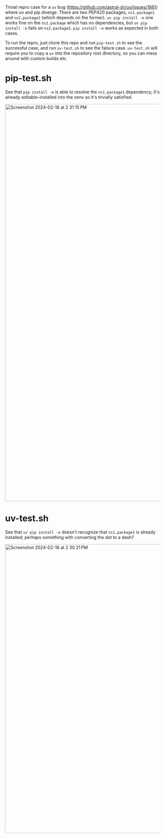 Trivial repro case for a `uv` bug (https://github.com/astral-sh/uv/issues/1661) where uv and pip diverge. There are two PEP420 packages, `ns1.package1` and `ns2.package2` (which depends on the former). `uv pip install -e` one works fine on the `ns1.package` which has no dependencies, but `uv pip install -e` fails on `ns2.package2`. `pip install -e` works as expected in both cases.

To run the repro, just clone this repo and run `pip-test.sh` to see the successful case, and run `uv-test.sh` to see the failure case. `uv-test.sh` will require you to copy a `uv` into the repository root directory, so you can mess around with custom builds etc.

# pip-test.sh
See that `pip install -e` is able to resolve the `ns1.package1` dependency; it's already editable-installed into the venv so it's trivially satisfied.

<img width="1292" alt="Screenshot 2024-02-18 at 2 31 15 PM" src="https://github.com/charlesnicholson/uv-pep420-bug/assets/3010295/4774b63b-0bfb-493e-851b-2d173d80236a">

# uv-test.sh
See that `uv pip install -e` doesn't recognize that `ns1.package1` is already installed; perhaps something with converting the dot to a dash?

<img width="940" alt="Screenshot 2024-02-18 at 2 30 21 PM" src="https://github.com/charlesnicholson/uv-pep420-bug/assets/3010295/b09757cc-389a-4508-a9a7-6c87e57a9ee1">
